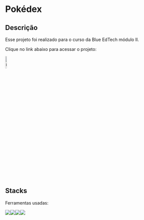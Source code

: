 # Pokédex

## Descrição
Esse projeto foi realizado para o curso da Blue EdTech módulo II.

Clique no link abaixo para acessar o projeto:

<a href="https://pokedexmateussuricato.herokuapp.com/" target="_blank"><img style="width:10%" src="./public/img/PokéBall.png" alt="ícone pokedex"></a>

## Stacks
Ferramentas usadas:
<div style="display:flex">
<img src="https://img.icons8.com/color/48/000000/javascript--v1.png"/>
<img src="https://img.icons8.com/color/48/000000/html-5--v2.png"/>
<img src="https://img.icons8.com/color/48/000000/css3.png"/>
<img src="https://img.icons8.com/color/48/000000/nodejs.png"/>
</div>
